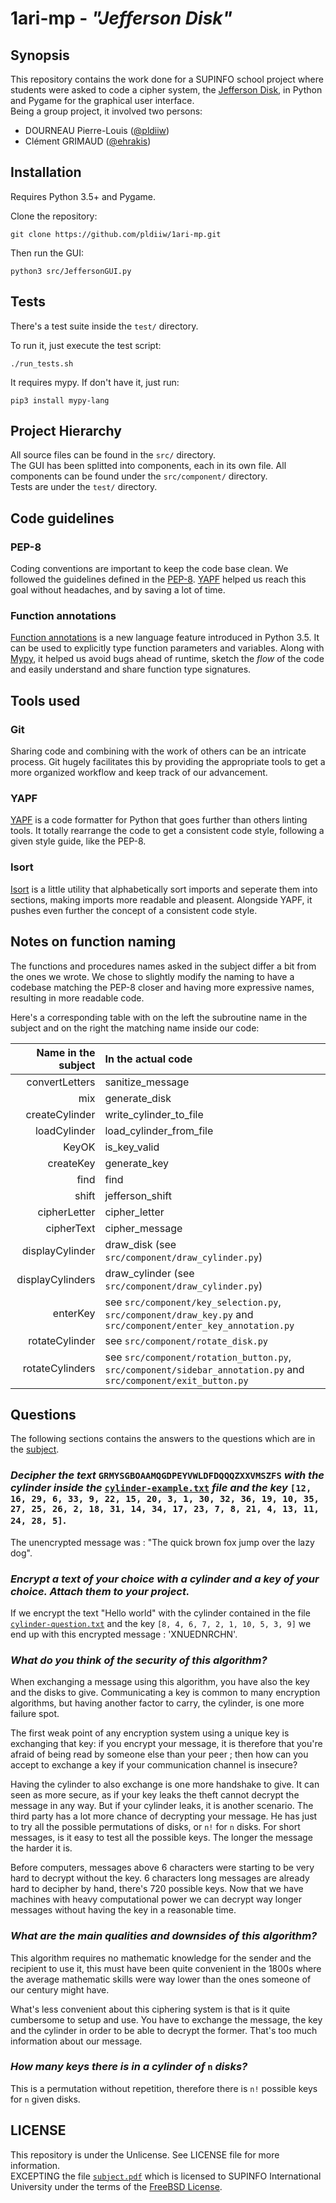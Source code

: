 # 1ari-mp - *"Jefferson Disk"*

## Synopsis

This repository contains the work done for a SUPINFO school project where
students were asked to code a cipher system, the [Jefferson Disk], in Python
and Pygame for the graphical user interface.  
Being a group project, it involved two persons:
 * DOURNEAU Pierre-Louis ([@pldiiw])
 * Clément GRIMAUD ([@ehrakis])

## Installation

Requires Python 3.5+ and Pygame.

Clone the repository:

    git clone https://github.com/pldiiw/1ari-mp.git

Then run the GUI:

    python3 src/JeffersonGUI.py

## Tests

There's a test suite inside the `test/` directory.

To run it, just execute the test script:

    ./run_tests.sh

It requires mypy. If don't have it, just run:

    pip3 install mypy-lang

## Project Hierarchy

All source files can be found in the `src/` directory.  
The GUI has been splitted into components, each in its own file. All components
can be found under the `src/component/` directory.  
Tests are under the `test/` directory.

## Code guidelines

### PEP-8

Coding conventions are important to keep the code base clean. We followed the
guidelines defined in the [PEP-8]. [YAPF] helped us reach this goal without
headaches, and by saving a lot of time.

### Function annotations

[Function annotations] is a new language feature introduced in Python 3.5. It
can be used to explicitly type function parameters and variables. Along with
[Mypy], it helped us avoid bugs ahead of runtime, sketch the _flow_ of the code
and easily understand and share function type signatures.

## Tools used

### Git

Sharing code and combining with the work of others can be an intricate process.
Git hugely facilitates this by providing the appropriate tools to get a more
organized workflow and keep track of our advancement.

### YAPF

[YAPF] is a code formatter for Python that goes further than others linting
tools. It totally rearrange the code to get a consistent code style, following
a given style guide, like the PEP-8.

### Isort

[Isort] is a little utility that alphabetically sort imports and seperate them
into sections, making imports more readable and pleasent. Alongside YAPF, it
pushes even further the concept of a consistent code style.

## Notes on function naming

The functions and procedures names asked in the subject differ a bit from the
ones we wrote. We chose to slightly modify the naming to have a codebase
matching the PEP-8 closer and having more expressive names, resulting in more
readable code.

Here's a corresponding table with on the left the subroutine
name in the subject and on the right the matching name inside our code:

| Name in the subject | In the actual code      |
|--------------------:|:------------------------|
| convertLetters      | sanitize_message        |
| mix                 | generate_disk           |
| createCylinder      | write_cylinder_to_file  |
| loadCylinder        | load_cylinder_from_file |
| KeyOK               | is_key_valid            |
| createKey           | generate_key            |
| find                | find                    |
| shift               | jefferson_shift         |
| cipherLetter        | cipher_letter           |
| cipherText          | cipher_message          |
| displayCylinder     | draw_disk (see `src/component/draw_cylinder.py`) |
| displayCylinders    | draw_cylinder (see `src/component/draw_cylinder.py`) |
| enterKey            | see `src/component/key_selection.py`, `src/component/draw_key.py` and `src/component/enter_key_annotation.py` |
| rotateCylinder      | see `src/component/rotate_disk.py` |
| rotateCylinders     | see `src/component/rotation_button.py`, `src/component/sidebar_annotation.py` and `src/component/exit_button.py` |

## Questions

The following sections contains the answers to the questions which are in the
[subject](subject.pdf).

### _Decipher the text_ `GRMYSGBOAAMQGDPEYVWLDFDQQQZXXVMSZFS` _with the cylinder inside the_ [`cylinder-example.txt`](cylinder-example.txt) _file and the key_ `[12, 16, 29, 6, 33, 9, 22, 15, 20, 3, 1, 30, 32, 36, 19, 10, 35, 27, 25, 26, 2, 18, 31, 14, 34, 17, 23, 7, 8, 21, 4, 13, 11, 24, 28, 5]`.

The unencrypted message was : "The quick brown fox jump over the lazy dog".

### _Encrypt a text of your choice with a cylinder and a key of your choice. Attach them to your project._

If we encrypt the text "Hello world" with the cylinder contained in the file
[`cylinder-question.txt`](cylinder-question.txt) and the key `[8, 4, 6, 7, 2,
1, 10, 5, 3, 9]` we end up with this encrypted message : 'XNUEDNRCHN'.

### _What do you think of the security of this algorithm?_

When exchanging a message using this algorithm, you have also the key
and the disks to give. Communicating a key is common to many encryption
algorithms, but having another factor to carry, the cylinder, is one more
failure spot.

The first weak point of any encryption system using a unique key
is exchanging that key: if you encrypt your message, it is therefore that
you're afraid of being read by someone else than your peer ; then how can you
accept to exchange a key if your communication channel is insecure?

Having the cylinder to also exchange is one more handshake to give. It can seen
as more secure, as if your key leaks the theft cannot decrypt the message in
any way. But if your cylinder leaks, it is another scenario. The third party
has a lot more chance of decrypting your message. He has just to try all the
possible permutations of disks, or `n!` for `n` disks. For short messages, is
it easy to test all the possible keys. The longer the message the harder it is.

Before computers, messages above 6 characters were starting to be very hard to
decrypt without the key. 6 characters long messages are already hard to
decipher by hand, there's 720 possible keys. Now that we have machines with
heavy computational power we can decrypt way longer messages without having the
key in a reasonable time.

### _What are the main qualities and downsides of this algorithm?_

This algorithm requires no mathematic knowledge for the sender and the
recipient to use it, this must have been quite convenient in the 1800s where
the average mathematic skills were way lower than the ones someone of our
century might have.

What's less convenient about this ciphering system is that is it quite
cumbersome to setup and use. You have to exchange the message, the key and the
cylinder in order to be able to decrypt the former. That's too much
information about our message.

### _How many keys there is in a cylinder of_ `n` _disks?_

This is a permutation without repetition, therefore there is `n!` possible keys
for `n` given disks.

## LICENSE

This repository is under the Unlicense. See LICENSE file for more
information.  
EXCEPTING the file [`subject.pdf`](subject.pdf) which is licensed to SUPINFO
International University under the terms of the [FreeBSD License].

[FreeBSD License]: https://en.wikipedia.org/wiki/BSD_licenses#2-clause
[Jefferson Disk]: https://en.wikipedia.org/wiki/Jefferson_disk
[@pldiiw]: https://github.com/pldiiw
[@ehrakis]: https://github.com/ehrakis
[PEP-8]: https://www.python.org/dev/peps/pep-0008/
[YAPF]: https://github.com/google/yapf
[Function annotations]: https://www.python.org/dev/peps/pep-3107/
[Mypy]: http://www.mypy-lang.org/
[Isort]: https://github.com/timothycrosley/isort

